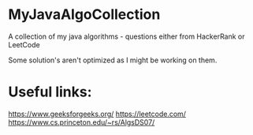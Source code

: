# MyJavaAlgoCollection
A collection of my java algorithms - questions either from HackerRank or LeetCode

Some solution's aren't optimized as I might be working on them.

# Useful links:
https://www.geeksforgeeks.org/
https://leetcode.com/
https://www.cs.princeton.edu/~rs/AlgsDS07/
